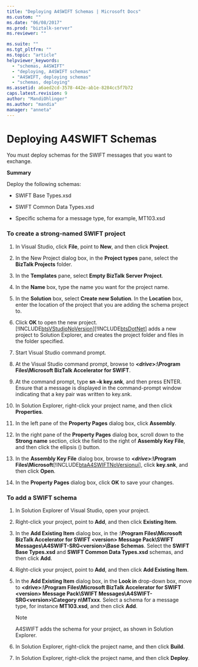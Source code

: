 ```yaml
---
title: "Deploying A4SWIFT Schemas | Microsoft Docs"
ms.custom: ""
ms.date: "06/08/2017"
ms.prod: "biztalk-server"
ms.reviewer: ""

ms.suite: ""
ms.tgt_pltfrm: ""
ms.topic: "article"
helpviewer_keywords: 
  - "schemas, A4SWIFT"
  - "deploying, A4SWIFT schemas"
  - "A4SWIFT, deploying schemas"
  - "schemas, deploying"
ms.assetid: a6aed2cd-3578-442e-ab1e-8284cc5f7b72
caps.latest.revision: 9
author: "MandiOhlinger"
ms.author: "mandia"
manager: "anneta"
---
```

# Deploying A4SWIFT Schemas
You must deploy schemas for the SWIFT messages that you want to exchange.  
  
 **Summary**  
  
 Deploy the following schemas:  
  
-   SWIFT Base Types.xsd  
  
-   SWIFT Common Data Types.xsd  
  
-   Specific schema for a message type, for example, MT103.xsd  
  
### To create a strong-named SWIFT project  
  
1.  In Visual Studio, click **File**, point to **New**, and then click **Project**.  
  
2.  In the New Project dialog box, in the **Project types** pane, select the **BizTalk Projects** folder.  
  
3.  In the **Templates** pane, select **Empty BizTalk Server Project**.  
  
4.  In the **Name** box, type the name you want for the project name.  
  
5.  In the **Solution** box, select **Create new Solution**. In the **Location** box, enter the location of the project that you are adding the schema project to.  
  
6.  Click **OK** to open the new project.  
    [!INCLUDE[btsVStudioNoVersion](../../includes/btsvstudionoversion-md.md)][!INCLUDE[btsDotNet](../../includes/btsdotnet-md.md)] adds a new project to Solution Explorer, and creates the project folder and files in the folder specified.  
  
7.  Start Visual Studio command prompt.  
  
8.  At the Visual Studio command prompt, browse to **\<*drive*\>:\Program Files\Microsoft BizTalk Accelerator for SWIFT**.  
  
9. At the command prompt, type **sn –k key.snk**, and then press ENTER. Ensure that a message is displayed in the command-prompt window indicating that a key pair was written to key.snk.  
  
10. In Solution Explorer, right-click your project name, and then click **Properties**.  
  
11. In the left pane of the **Property Pages** dialog box, click **Assembly**.  
  
12. In the right pane of the **Property Pages** dialog box, scroll down to the **Strong name** section, click the field to the right of **Assembly Key File**, and then click the ellipsis () button.  
  
13. In the **Assembly Key File** dialog box, browse to **\<*drive*\>:\Program Files\Microsoft**[!INCLUDE[btaA4SWIFTNoVersionui](../../includes/btaa4swiftnoversionui-md.md)], click **key.snk**, and then click **Open**.  
  
14. In the **Property Pages** dialog box, click **OK** to save your changes.  
  
### To add a SWIFT schema  
  
1.  In Solution Explorer of Visual Studio, open your project.  
  
2.  Right-click your project, point to **Add**, and then click **Existing Item**.  
  
3.  In the **Add Existing Item** dialog box, in the :\\**Program Files\Microsoft BizTalk Accelerator for SWIFT \<version\> Message Pack\SWIFT Messages\A4SWIFT-SRG\<version\>\Base Schemas**. Select the **SWIFT Base Types.xsd** and **SWIFT Common Data Types.xsd** schemas, and then click **Add**.  
  
4.  Right-click your project, point to **Add**, and then click **Add Existing Item**.  
  
5.  In the **Add Existing Item** dialog box, in the **Look in** drop-down box, move to **\<drive\>:\Program Files\Microsoft BizTalk Accelerator for SWIFT \<version\> Message Pack\SWIFT Messages\A4SWIFT-SRG\<version\>\Category n\MTxxx**. Select a schema for a message type, for instance **MT103.xsd**, and then click **Add**.  
  
    > [!NOTE]
    >  A4SWIFT adds the schema for your project, as shown in Solution Explorer.  
  
6.  In Solution Explorer, right-click the project name, and then click **Build**.  
  
7.  In Solution Explorer, right-click the project name, and then click **Deploy**.